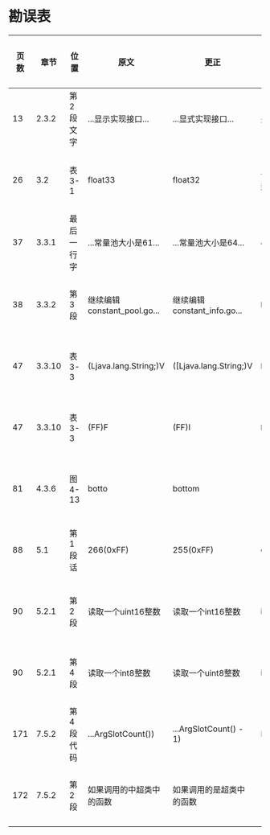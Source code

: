 # 勘误表

页数  | 章节   | 位置      | 原文                        | 更正                         | 读者         | 更正版次
----- | ------ | --------- | --------------------------- | ---------------------------- | ------------ | ---------
13    | 2.3.2  | 第2段文字 | ...显示实现接口...          | ...显式实现接口...           | 先飞         | 第3次印刷
26    | 3.2    | 表3-1     | float33                     | float32                      | 一切都将尘封 | 第3次印刷
37    | 3.3.1  | 最后一行字| ...常量池大小是61...        | ...常量池大小是64...         | JingkaiTang  | 第3次印刷
38    | 3.3.2  | 第3段     | 继续编辑constant_pool.go... | 继续编辑constant_info.go...  | 啊乐         | 第2次印刷
47    | 3.3.10 | 表3-3     | (Ljava.lang.String;)V       | ([Ljava.lang.String;)V       | 啊乐         | 第2次印刷
47    | 3.3.10 | 表3-3     | (FF)F                       | (FF)I                        | 啊乐         | 第2次印刷
81    | 4.3.6  | 图4-13    | botto                       | bottom                       |              | 第2次印刷
88    | 5.1    | 第1段话   | 266(0xFF)                   | 255(0xFF)                    | charles0lee  | 第3次印刷
90    | 5.2.1  | 第2段     | 读取一个uint16整数          | 读取一个int16整数            | iHge2k       | 第3次印刷
90    | 5.2.1  | 第4段     | 读取一个int8整数            | 读取一个uint8整数            | iHge2k       | 第3次印刷
171   | 7.5.2  | 第4段代码 | ...ArgSlotCount())          | ...ArgSlotCount() - 1)       | Beyond       | 第3次印刷
172   | 7.5.2  | 第2段     | 如果调用的中超类中的函数    | 如果调用的是超类中的函数     |              | 第3次印刷
